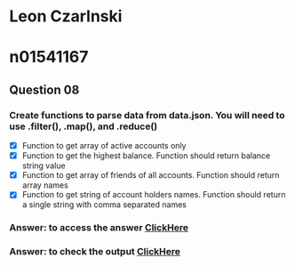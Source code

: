 # Leon Czarlnski
# n01541167

## Question 08

### Create functions to parse data from data.json. You will need to use .filter(), .map(), and .reduce()
- [X] Function to get array of active accounts only
- [X] Function to get the highest balance. Function should return balance string value
- [X] Function to get array of friends of all accounts. Function should return array names
- [X] Function to get string of account holders names. Function should return a single string with comma separated names

### Answer: to access the answer [ClickHere](data.js)
### Answer: to check the output [ClickHere](output.png)


